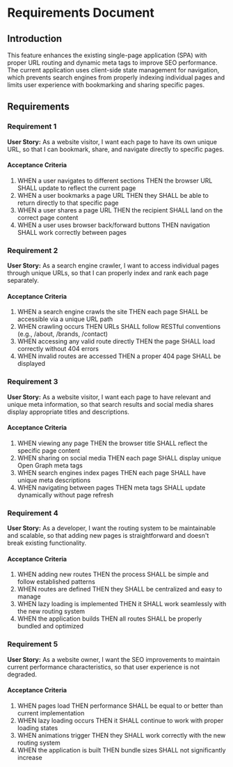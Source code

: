 # Requirements Document

## Introduction

This feature enhances the existing single-page application (SPA) with proper URL routing and dynamic meta tags to improve SEO performance. The current application uses client-side state management for navigation, which prevents search engines from properly indexing individual pages and limits user experience with bookmarking and sharing specific pages.

## Requirements

### Requirement 1

**User Story:** As a website visitor, I want each page to have its own unique URL, so that I can bookmark, share, and navigate directly to specific pages.

#### Acceptance Criteria

1. WHEN a user navigates to different sections THEN the browser URL SHALL update to reflect the current page
2. WHEN a user bookmarks a page URL THEN they SHALL be able to return directly to that specific page
3. WHEN a user shares a page URL THEN the recipient SHALL land on the correct page content
4. WHEN a user uses browser back/forward buttons THEN navigation SHALL work correctly between pages

### Requirement 2

**User Story:** As a search engine crawler, I want to access individual pages through unique URLs, so that I can properly index and rank each page separately.

#### Acceptance Criteria

1. WHEN a search engine crawls the site THEN each page SHALL be accessible via a unique URL path
2. WHEN crawling occurs THEN URLs SHALL follow RESTful conventions (e.g., /about, /brands, /contact)
3. WHEN accessing any valid route directly THEN the page SHALL load correctly without 404 errors
4. WHEN invalid routes are accessed THEN a proper 404 page SHALL be displayed

### Requirement 3

**User Story:** As a website visitor, I want each page to have relevant and unique meta information, so that search results and social media shares display appropriate titles and descriptions.

#### Acceptance Criteria

1. WHEN viewing any page THEN the browser title SHALL reflect the specific page content
2. WHEN sharing on social media THEN each page SHALL display unique Open Graph meta tags
3. WHEN search engines index pages THEN each page SHALL have unique meta descriptions
4. WHEN navigating between pages THEN meta tags SHALL update dynamically without page refresh

### Requirement 4

**User Story:** As a developer, I want the routing system to be maintainable and scalable, so that adding new pages is straightforward and doesn't break existing functionality.

#### Acceptance Criteria

1. WHEN adding new routes THEN the process SHALL be simple and follow established patterns
2. WHEN routes are defined THEN they SHALL be centralized and easy to manage
3. WHEN lazy loading is implemented THEN it SHALL work seamlessly with the new routing system
4. WHEN the application builds THEN all routes SHALL be properly bundled and optimized

### Requirement 5

**User Story:** As a website owner, I want the SEO improvements to maintain current performance characteristics, so that user experience is not degraded.

#### Acceptance Criteria

1. WHEN pages load THEN performance SHALL be equal to or better than current implementation
2. WHEN lazy loading occurs THEN it SHALL continue to work with proper loading states
3. WHEN animations trigger THEN they SHALL work correctly with the new routing system
4. WHEN the application is built THEN bundle sizes SHALL not significantly increase